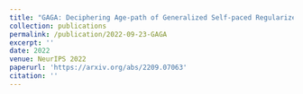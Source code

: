 ```yaml
---
title: "GAGA: Deciphering Age-path of Generalized Self-paced Regularizer"
collection: publications
permalink: /publication/2022-09-23-GAGA
excerpt: ''
date: 2022
venue: NeurIPS 2022
paperurl: 'https://arxiv.org/abs/2209.07063'
citation: ''
---
```

